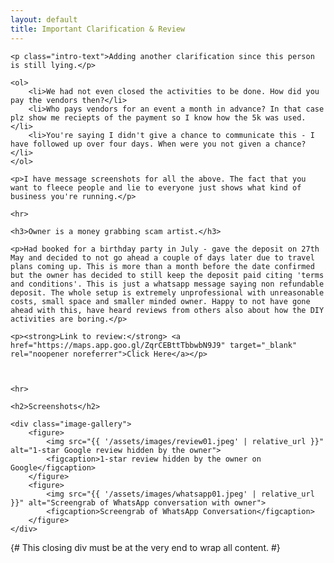 ```yaml
---
layout: default
title: Important Clarification & Review
---
```


<div class="content-wrapper">


    <p class="intro-text">Adding another clarification since this person is still lying.</p>

    <ol>
        <li>We had not even closed the activities to be done. How did you pay the vendors then?</li>
        <li>Who pays vendors for an event a month in advance? In that case plz show me reciepts of the payment so I know how the 5k was used.</li>
        <li>You're saying I didn't give a chance to communicate this - I have followed up over four days. When were you not given a chance?</li>
    </ol>

    <p>I have message screenshots for all the above. The fact that you want to fleece people and lie to everyone just shows what kind of business you're running.</p>

    <hr>

    <h3>Owner is a money grabbing scam artist.</h3>

    <p>Had booked for a birthday party in July - gave the deposit on 27th May and decided to not go ahead a couple of days later due to travel plans coming up. This is more than a month before the date confirmed but the owner has decided to still keep the deposit paid citing 'terms and conditions'. This is just a whatsapp message saying non refundable deposit. The whole setup is extremely unprofessional with unreasonable costs, small space and smaller minded owner. Happy to not have gone ahead with this, have heard reviews from others also about how the DIY activities are boring.</p>

    <p><strong>Link to review:</strong> <a href="https://maps.app.goo.gl/ZqrCEBttTbbwbN9J9" target="_blank" rel="noopener noreferrer">Click Here</a></p>



    <hr>

    <h2>Screenshots</h2>

    <div class="image-gallery">
        <figure>
            <img src="{{ '/assets/images/review01.jpeg' | relative_url }}" alt="1-star Google review hidden by the owner">
            <figcaption>1-star review hidden by the owner on Google</figcaption>
        </figure>
        <figure>
            <img src="{{ '/assets/images/whatsapp01.jpeg' | relative_url }}" alt="Screengrab of WhatsApp conversation with owner">
            <figcaption>Screengrab of WhatsApp Conversation</figcaption>
        </figure>
    </div>

</div> {# This closing div must be at the very end to wrap all content. #}
